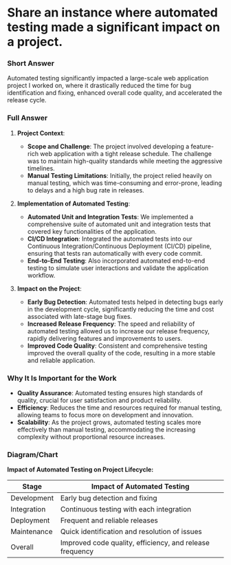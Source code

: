# Share an instance where automated testing made a significant impact on a project.

### Short Answer
Automated testing significantly impacted a large-scale web application project I worked on, where it drastically reduced the time for bug identification and fixing, enhanced overall code quality, and accelerated the release cycle.

### Full Answer
1. **Project Context**:
    - **Scope and Challenge**: The project involved developing a feature-rich web application with a tight release schedule. The challenge was to maintain high-quality standards while meeting the aggressive timelines.
    - **Manual Testing Limitations**: Initially, the project relied heavily on manual testing, which was time-consuming and error-prone, leading to delays and a high bug rate in releases.

2. **Implementation of Automated Testing**:
    - **Automated Unit and Integration Tests**: We implemented a comprehensive suite of automated unit and integration tests that covered key functionalities of the application.
    - **CI/CD Integration**: Integrated the automated tests into our Continuous Integration/Continuous Deployment (CI/CD) pipeline, ensuring that tests ran automatically with every code commit.
    - **End-to-End Testing**: Also incorporated automated end-to-end testing to simulate user interactions and validate the application workflow.

3. **Impact on the Project**:
    - **Early Bug Detection**: Automated tests helped in detecting bugs early in the development cycle, significantly reducing the time and cost associated with late-stage bug fixes.
    - **Increased Release Frequency**: The speed and reliability of automated testing allowed us to increase our release frequency, rapidly delivering features and improvements to users.
    - **Improved Code Quality**: Consistent and comprehensive testing improved the overall quality of the code, resulting in a more stable and reliable application.

### Why It Is Important for the Work
- **Quality Assurance**: Automated testing ensures high standards of quality, crucial for user satisfaction and product reliability.
- **Efficiency**: Reduces the time and resources required for manual testing, allowing teams to focus more on development and innovation.
- **Scalability**: As the project grows, automated testing scales more effectively than manual testing, accommodating the increasing complexity without proportional resource increases.

### Diagram/Chart
**Impact of Automated Testing on Project Lifecycle:**

| Stage                    | Impact of Automated Testing                    |
|--------------------------|------------------------------------------------|
| Development              | Early bug detection and fixing                 |
| Integration              | Continuous testing with each integration       |
| Deployment               | Frequent and reliable releases                 |
| Maintenance              | Quick identification and resolution of issues  |
| Overall                  | Improved code quality, efficiency, and release frequency |